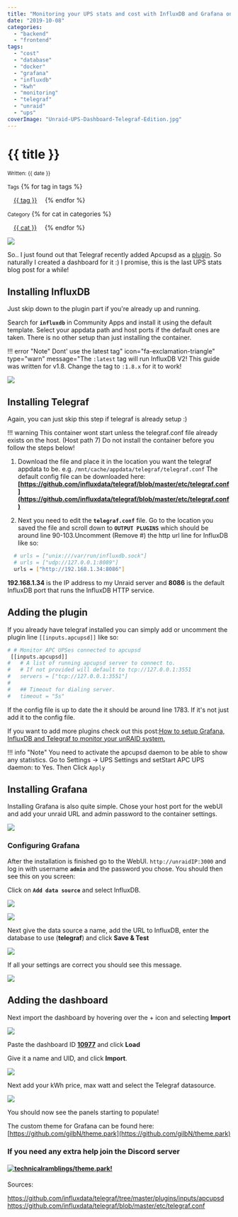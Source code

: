 ```yaml
---
title: "Monitoring your UPS stats and cost with InfluxDB and Grafana on Unraid – Telegraf Edition"
date: "2019-10-08"
categories: 
  - "backend"
  - "frontend"
tags: 
  - "cost"
  - "database"
  - "docker"
  - "grafana"
  - "influxdb"
  - "kwh"
  - "monitoring"
  - "telegraf"
  - "unraid"
  - "ups"
coverImage: "Unraid-UPS-Dashboard-Telegraf-Edition.jpg"
---
```


# {{ title }}

<small>Written: {{ date }}</small>

<small>Tags</small>
{% for tag in tags %}
<p style="display:inline">
<a style="padding: .125em 1em; border-radius: 25px; margin-top:5px;" class="md-button md-button--primary" href="#">{{ tag }}</a>
</p>
{% endfor %}

<small>Category</small>
{% for cat in categories %}
<p style="display:inline;">
<a style="padding: .125em 1em; border-radius: 25px; margin-top:5px;" class="md-button md-button--primary" href="#">{{ cat }}</a>
</p>
{% endfor %}

<img src="images/{{ coverImage}}"></img>

So.. I just found out that Telegraf recently added Apcupsd as a [plugin](https://github.com/influxdata/telegraf/tree/master/plugins/inputs/apcupsd). So naturally I created a dashboard for it :) I promise, this is the last UPS stats blog post for a while!

## Installing InfluxDB

Just skip down to the plugin part if you're already up and running.

Search for **`influxdb`** in Community Apps and install it using the default template. Select your appdata path and host ports if the default ones are taken. There is no other setup than just installing the container.

!!! error "Note"
    Dont' use the latest tag" icon="fa-exclamation-triangle" type="warn" message="The `:latest` tag will run InfluxDB V2! This guide was written for v1.8. Change the tag to `:1.8.x` for it to work!

[![](images/chrome_EZLftLwtMU-1024x140.png)](images/chrome_EZLftLwtMU-1024x140.png)

## Installing Telegraf

Again, you can just skip this step if telegraf is already setup :)

!!! warning
    This container wont start unless the telegraf.conf file already exists on the host. (Host path 7) Do not install the container before you follow the steps below!

1. Download the file and place it in the location you want the telegraf appdata to be. e.g. `/mnt/cache/appdata/telegraf/telegraf.conf` The default config file can be downloaded here: **[https://github.com/influxdata/telegraf/blob/master/etc/telegraf.conf](https://github.com/influxdata/telegraf/blob/master/etc/telegraf.conf)**

2. Next you need to edit the **`telegraf.conf`** file. Go to the location you saved the file and scroll down to **`OUTPUT PLUGINS`** which should be around line 90-103.Uncomment (Remove #) the http url line for InfluxDB like so:

```bash
  # urls = ["unix:///var/run/influxdb.sock"]
  # urls = ["udp://127.0.0.1:8089"]
  urls = ["http://192.168.1.34:8086"]
```

**192.168.1.34** is the IP address to my Unraid server and **8086** is the default InfluxDB port that runs the InfluxDB HTTP service.

## Adding the plugin

If you already have telegraf installed you can simply add or uncomment the plugin line `[[inputs.apcupsd]]` like so:

```bash
# # Monitor APC UPSes connected to apcupsd
 [[inputs.apcupsd]]
#   # A list of running apcupsd server to connect to.
#   # If not provided will default to tcp://127.0.0.1:3551
#   servers = ["tcp://127.0.0.1:3551"]
#
#   ## Timeout for dialing server.
#   timeout = "5s"
```

If the config file is up to date the it should be around line 1783. If it's not just add it to the config file.

If you want to add more plugins check out this post:[How to setup Grafana, InfluxDB and Telegraf to monitor your unRAID system.](https://technicalramblings.com/blog/how-to-setup-grafana-influxdb-and-telegraf-to-monitor-your-unraid-system/)

!!! info "Note"
    You need to activate the apcupsd daemon to be able to show any statistics. Go to Settings -> UPS Settings and setStart APC UPS daemon: to Yes. Then Click `Apply`

## Installing Grafana

Installing Grafana is also quite simple. Chose your host port for the webUI and add your unraid URL and admin password to the container settings.

[![](images/chrome_0BgSvod5Ll.png)](images/chrome_0BgSvod5Ll.png)

### Configuring Grafana

After the installation is finished go to the WebUI. `http://unraidIP:3000` and log in with username **`admin`** and the password you chose. You should then see this on you screen:

Click on **`Add data source`** and select InfluxDB.

[![](images/chrome_DujTbaihqK-300x125.png)](images/chrome_DujTbaihqK-300x125.png)

[![](images/chrome_nO1OWoDMt8-300x87.png)](images/chrome_nO1OWoDMt8-300x87.png)

Next give the data source a name, add the URL to InfluxDB, enter the database to use (**telegraf**) and click **Save & Test**

[![](images/chrome_CFYaSZRh2m-184x300.png)](images/chrome_CFYaSZRh2m.png)

If all your settings are correct you should see this message.

[![](images/chrome_yi4pfKoSeY.png)](images/chrome_yi4pfKoSeY.png)

## Adding the dashboard

Next import the dashboard by hovering over the + icon and selecting **Import**

[![](images/chrome_1wVIhfBOHN.png)](images/chrome_1wVIhfBOHN.png)

Paste the dashboard ID **[10977](https://grafana.com/grafana/dashboards/10977)** and click **Load**

Give it a name and UID, and click **Import**.

[![](images/chrome_ohPjZHJG1m-1024x412.png)](images/chrome_ohPjZHJG1m-1024x412.png)

Next add your kWh price, max watt and select the Telegraf datasource.

[![](images/chrome_5olVQTtQX2-1024x386.png)](images/chrome_5olVQTtQX2-1024x386.png)

You should now see the panels starting to populate!

The custom theme for Grafana can be found here: [https://github.com/gilbN/theme.park](https://github.com/gilbN/theme.park)

### If you need any extra help join the Discord server

#### [![](https://img.shields.io/discord/591352397830553601.svg?style=for-the-badge&logo=discord "technicalramblings/theme.park!")](https://discord.gg/HM5uUKU)

Sources:

https://github.com/influxdata/telegraf/tree/master/plugins/inputs/apcupsd https://github.com/influxdata/telegraf/blob/master/etc/telegraf.conf
